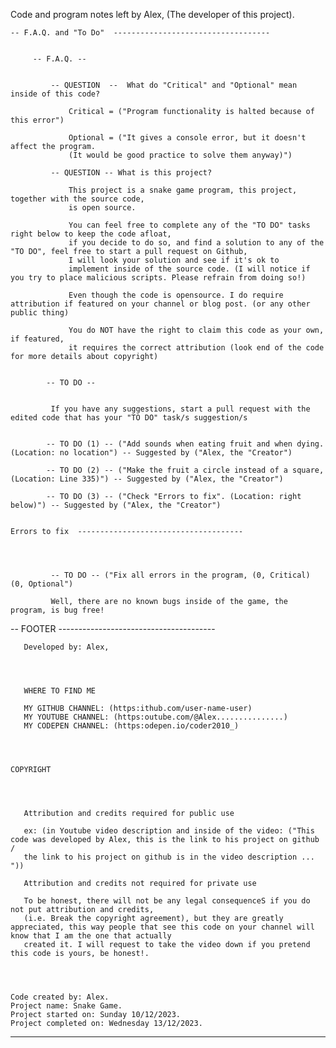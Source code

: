 
Code and program notes left by Alex, (The developer of this project).



    
    -- F.A.Q. and "To Do"  -----------------------------------


         -- F.A.Q. -- 


             -- QUESTION  --  What do "Critical" and "Optional" mean inside of this code?

                 Critical = ("Program functionality is halted because of this error")

                 Optional = ("It gives a console error, but it doesn't affect the program. 
                 (It would be good practice to solve them anyway)")

             -- QUESTION -- What is this project?

                 This project is a snake game program, this project, together with the source code,
                 is open source.

                 You can feel free to complete any of the "TO DO" tasks right below to keep the code afloat, 
                 if you decide to do so, and find a solution to any of the "TO DO", feel free to start a pull request on Github, 
                 I will look your solution and see if it's ok to 
                 implement inside of the source code. (I will notice if you try to place malicious scripts. Please refrain from doing so!)

                 Even though the code is opensource. I do require attribution if featured on your channel or blog post. (or any other public thing)

                 You do NOT have the right to claim this code as your own, if featured,
                 it requires the correct attribution (look end of the code for more details about copyright) 


            -- TO DO --


             If you have any suggestions, start a pull request with the edited code that has your "TO DO" task/s suggestion/s


            -- TO DO (1) -- ("Add sounds when eating fruit and when dying. (Location: no location") -- Suggested by ("Alex, the "Creator")

            -- TO DO (2) -- ("Make the fruit a circle instead of a square, (Location: Line 335)") -- Suggested by ("Alex, the "Creator")

            -- TO DO (3) -- ("Check "Errors to fix". (Location: right below)") -- Suggested by ("Alex, the "Creator")


    Errors to fix  -------------------------------------  




             -- TO DO -- ("Fix all errors in the program, (0, Critical) (0, Optional")

             Well, there are no known bugs inside of the game, the program, is bug free!




-- FOOTER  ---------------------------------------




       Developed by: Alex, 




       WHERE TO FIND ME

       MY GITHUB CHANNEL: (https:ithub.com/user-name-user)
       MY YOUTUBE CHANNEL: (https:outube.com/@Alex...............)
       MY CODEPEN CHANNEL: (https:odepen.io/coder2010_)




    COPYRIGHT




       Attribution and credits required for public use

       ex: (in Youtube video description and inside of the video: ("This code was developed by Alex, this is the link to his project on github / 
       the link to his project on github is in the video description ... "))

       Attribution and credits not required for private use

       To be honest, there will not be any legal consequenceS if you do not put attribution and credits, 
       (i.e. Break the copyright agreement), but they are greatly appreciated, this way people that see this code on your channel will know that I am the one that actually 
       created it. I will request to take the video down if you pretend this code is yours, be honest!.




    Code created by: Alex.  
    Project name: Snake Game.
    Project started on: Sunday 10/12/2023.
    Project completed on: Wednesday 13/12/2023. 




-------------------------------------
